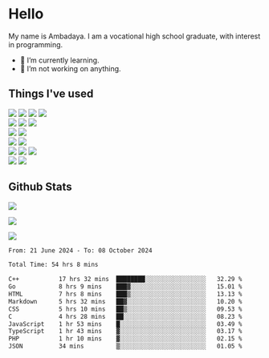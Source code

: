 # Hello

My name is Ambadaya. I am a vocational high school graduate, with interest in programming.

- 🌱 I’m currently learning.
- 🔭 I’m not working on anything.

## Things I've used
<p>
  <img src="https://img.shields.io/badge/HTML5-E34F26?style=for-the-badge&logo=html5&logoColor=white" />
  <img src="https://img.shields.io/badge/CSS-1572B6?style=for-the-badge&logo=css3&logoColor=white" />
  <img src="https://img.shields.io/badge/JavaScript-323330?style=for-the-badge&logo=javascript&logoColor=F7DF1E" />
  <img src="https://img.shields.io/badge/C%23-5C2D91?style=for-the-badge&logo=csharp&logoColor=white" />
  <br />
  <img src="https://img.shields.io/badge/Express%20js-000000?style=for-the-badge&logo=express&logoColor=white" />
  <img src="https://img.shields.io/badge/Jest-C21325?style=for-the-badge&logo=jest&logoColor=white" />
  <img src="https://img.shields.io/badge/React-61DAFB?logo=react&logoColor=000&style=for-the-badge">
  <br />
  <img src="https://img.shields.io/badge/Sass-CC6699?style=for-the-badge&logo=sass&logoColor=white" />
  <img src="https://img.shields.io/badge/Tailwind%20CSS-06B6D4?logo=tailwindcss&logoColor=fff&style=for-the-badge" />
  <br />
  <img src="https://img.shields.io/badge/SQL%20Server-CC2927?style=for-the-badge&logo=microsoft%20sql%20server&logoColor=white" />
  <img src="https://img.shields.io/badge/Apache-D22128?style=for-the-badge&logo=Apache&logoColor=white" />
  <br />
  <img src="https://img.shields.io/badge/Node%20js-339933?style=for-the-badge&logo=nodedotjs&logoColor=white" />
  <img src="https://img.shields.io/badge/pnpm-yellow?style=for-the-badge&logo=pnpm&logoColor=white" />
  <img src="https://img.shields.io/badge/GIT-E44C30?style=for-the-badge&logo=git&logoColor=white" />
  <br />
  <img src="https://img.shields.io/badge/VSCode-0078D4?style=for-the-badge&logo=visual%20studio%20code&logoColor=white" />
  <img src="https://img.shields.io/badge/Visual_Studio-5C2D91?style=for-the-badge&logo=visual%20studio&logoColor=white" />
</p>

## Github Stats
![](https://komarev.com/ghpvc/?username=vorkey&color=41B883&style=for-the-badge)

![](https://github-readme-stats.vercel.app/api?username=vorkey&show_icons=true&theme=vue-dark&include_all_commits=true&count_private=true)

![](https://github-readme-stats.vercel.app/api/top-langs/?username=vorkey&theme=vue-dark&count_private=true&langs_count=6&size_weight=0.75&count_weight=0.25&layout=compact)

<!-- 
- 👯 I’m looking to collaborate on ... 
- 🤔 I’m looking for help with ...
- 💬 Ask me about ...
- 📫 How to reach me: ...
- 😄 Pronouns: ...
- ⚡ Fun fact: ... -->

<!--START_SECTION:waka-->

```txt
From: 21 June 2024 - To: 08 October 2024

Total Time: 54 hrs 8 mins

C++           17 hrs 32 mins  ████████░░░░░░░░░░░░░░░░░   32.29 %
Go            8 hrs 9 mins    ███▓░░░░░░░░░░░░░░░░░░░░░   15.01 %
HTML          7 hrs 8 mins    ███▒░░░░░░░░░░░░░░░░░░░░░   13.13 %
Markdown      5 hrs 32 mins   ██▓░░░░░░░░░░░░░░░░░░░░░░   10.20 %
CSS           5 hrs 10 mins   ██▒░░░░░░░░░░░░░░░░░░░░░░   09.53 %
C             4 hrs 28 mins   ██░░░░░░░░░░░░░░░░░░░░░░░   08.23 %
JavaScript    1 hr 53 mins    █░░░░░░░░░░░░░░░░░░░░░░░░   03.49 %
TypeScript    1 hr 43 mins    ▓░░░░░░░░░░░░░░░░░░░░░░░░   03.17 %
PHP           1 hr 10 mins    ▓░░░░░░░░░░░░░░░░░░░░░░░░   02.15 %
JSON          34 mins         ▒░░░░░░░░░░░░░░░░░░░░░░░░   01.05 %
```

<!--END_SECTION:waka-->
